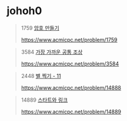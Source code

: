 # johoh0

> 1759 [암호 만들기](https://www.acmicpc.net/problem/1759)
>
> https://www.acmicpc.net/problem/1759

> 3584 [가장 가까운 공통 조상](https://www.acmicpc.net/problem/3584)
>
> https://www.acmicpc.net/problem/3584 

> 2448 [별 찍기 - 11](https://www.acmicpc.net/problem/2448)
>
> https://www.acmicpc.net/problem/14888

> 14889 [스타트와 링크](https://www.acmicpc.net/problem/14889)
>
> https://www.acmicpc.net/problem/14889

